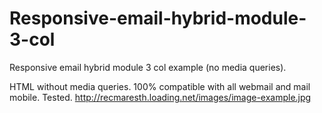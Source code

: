 # Responsive-email-hybrid-module-3-col
Responsive email hybrid module 3 col example (no media queries).

HTML without media queries.
100% compatible with all webmail and mail mobile.
Tested.
http://recmaresth.loading.net/images/image-example.jpg
